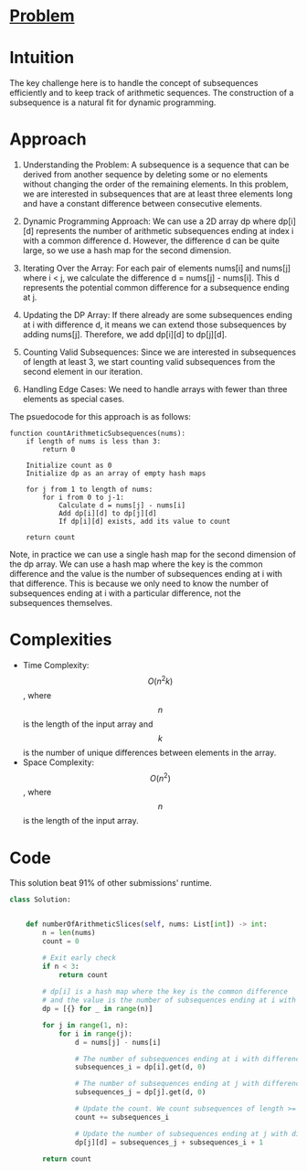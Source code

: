 # [Problem](https://leetcode.com/problems/arithmetic-slices-ii-subsequence/description/)

# Intuition
The key challenge here is to handle the concept of subsequences efficiently and to keep track of arithmetic sequences.
The construction of a subsequence is a natural fit for dynamic programming.

# Approach
1. Understanding the Problem: A subsequence is a sequence that can be derived from another sequence by deleting some or no elements without changing the order of the remaining elements. In this problem, we are interested in subsequences that are at least three elements long and have a constant difference between consecutive elements.

2. Dynamic Programming Approach: We can use a 2D array dp where dp[i][d] represents the number of arithmetic subsequences ending at index i with a common difference d. However, the difference d can be quite large, so we use a hash map for the second dimension.

3. Iterating Over the Array: For each pair of elements nums[i] and nums[j] where i < j, we calculate the difference d = nums[j] - nums[i]. This d represents the potential common difference for a subsequence ending at j.

4. Updating the DP Array: If there already are some subsequences ending at i with difference d, it means we can extend those subsequences by adding nums[j]. Therefore, we add dp[i][d] to dp[j][d].

5. Counting Valid Subsequences: Since we are interested in subsequences of length at least 3, we start counting valid subsequences from the second element in our iteration.

6. Handling Edge Cases: We need to handle arrays with fewer than three elements as special cases.

The psuedocode for this approach is as follows:
```
function countArithmeticSubsequences(nums):
    if length of nums is less than 3:
        return 0

    Initialize count as 0
    Initialize dp as an array of empty hash maps

    for j from 1 to length of nums:
        for i from 0 to j-1:
            Calculate d = nums[j] - nums[i]
            Add dp[i][d] to dp[j][d]
            If dp[i][d] exists, add its value to count

    return count
```

Note, in practice we can use a single hash map for the second dimension of the dp array. We can use a hash map where the key is the common difference and the value is the number of subsequences ending at i with that difference. This is because we only need to know the number of subsequences ending at i with a particular difference, not the subsequences themselves.

# Complexities
- Time Complexity: $$O(n^2k)$$, where $$n$$ is the length of the input array and $$k$$ is the number of unique differences between elements in the array.
- Space Complexity: $$O(n^2)$$, where $$n$$ is the length of the input array.

# Code
This solution beat 91% of other submissions' runtime.

```python
class Solution:


    def numberOfArithmeticSlices(self, nums: List[int]) -> int:
        n = len(nums)
        count = 0

        # Exit early check
        if n < 3:
            return count
        
        # dp[i] is a hash map where the key is the common difference
        # and the value is the number of subsequences ending at i with that difference
        dp = [{} for _ in range(n)]

        for j in range(1, n):
            for i in range(j):
                d = nums[j] - nums[i]

                # The number of subsequences ending at i with difference d
                subsequences_i = dp[i].get(d, 0)

                # The number of subsequences ending at j with difference d
                subsequences_j = dp[j].get(d, 0)

                # Update the count. We count subsequences of length >= 3, so add the subsequences ending at i
                count += subsequences_i

                # Update the number of subsequences ending at j with difference d
                dp[j][d] = subsequences_j + subsequences_i + 1

        return count
```